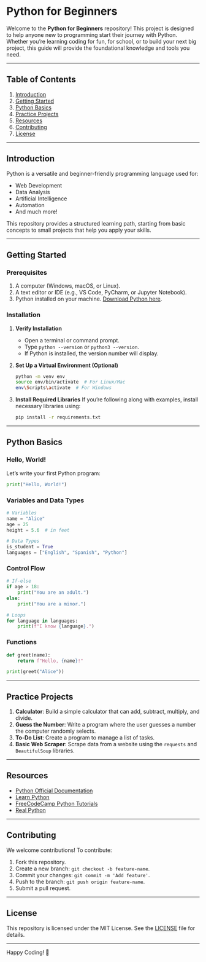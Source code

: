 # Python for Beginners

Welcome to the **Python for Beginners** repository! This project is designed to help anyone new to programming start their journey with Python. Whether you’re learning coding for fun, for school, or to build your next big project, this guide will provide the foundational knowledge and tools you need.

---

## Table of Contents

1. [Introduction](#introduction)
2. [Getting Started](#getting-started)
3. [Python Basics](#python-basics)
4. [Practice Projects](#practice-projects)
5. [Resources](#resources)
6. [Contributing](#contributing)
7. [License](#license)

---

## Introduction

Python is a versatile and beginner-friendly programming language used for:

- Web Development
- Data Analysis
- Artificial Intelligence
- Automation
- And much more!

This repository provides a structured learning path, starting from basic concepts to small projects that help you apply your skills.

---

## Getting Started

### Prerequisites

1. A computer (Windows, macOS, or Linux).
2. A text editor or IDE (e.g., VS Code, PyCharm, or Jupyter Notebook).
3. Python installed on your machine. [Download Python here](https://www.python.org/downloads/).

### Installation

1. **Verify Installation**
    - Open a terminal or command prompt.
    - Type `python --version` or `python3 --version`.
    - If Python is installed, the version number will display.

2. **Set Up a Virtual Environment (Optional)**
    ```bash
    python -m venv env
    source env/bin/activate  # For Linux/Mac
    env\Scripts\activate  # For Windows
    ```

3. **Install Required Libraries**
    If you’re following along with examples, install necessary libraries using:
    ```bash
    pip install -r requirements.txt
    ```

---

## Python Basics

### Hello, World!

Let’s write your first Python program:

```python
print("Hello, World!")
```

### Variables and Data Types

```python
# Variables
name = "Alice"
age = 25
height = 5.6  # in feet

# Data Types
is_student = True
languages = ["English", "Spanish", "Python"]
```

### Control Flow

```python
# If-else
if age > 18:
    print("You are an adult.")
else:
    print("You are a minor.")

# Loops
for language in languages:
    print(f"I know {language}.")
```

### Functions

```python
def greet(name):
    return f"Hello, {name}!"

print(greet("Alice"))
```

---

## Practice Projects

1. **Calculator**: Build a simple calculator that can add, subtract, multiply, and divide.
2. **Guess the Number**: Write a program where the user guesses a number the computer randomly selects.
3. **To-Do List**: Create a program to manage a list of tasks.
4. **Basic Web Scraper**: Scrape data from a website using the `requests` and `BeautifulSoup` libraries.

---

## Resources

- [Python Official Documentation](https://docs.python.org/3/)
- [Learn Python](https://www.learnpython.org/)
- [FreeCodeCamp Python Tutorials](https://www.freecodecamp.org/learn)
- [Real Python](https://realpython.com/)

---

## Contributing

We welcome contributions! To contribute:

1. Fork this repository.
2. Create a new branch: `git checkout -b feature-name`.
3. Commit your changes: `git commit -m 'Add feature'`.
4. Push to the branch: `git push origin feature-name`.
5. Submit a pull request.

---

## License

This repository is licensed under the MIT License. See the [LICENSE](LICENSE) file for details.

---

Happy Coding! 🚀

